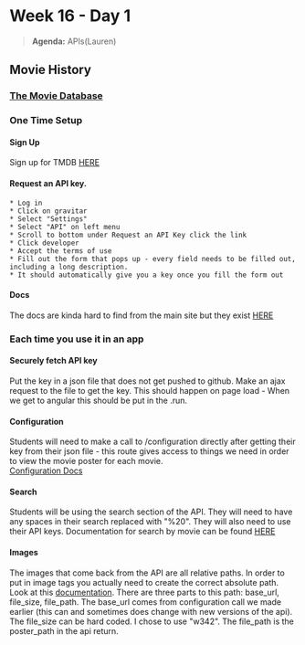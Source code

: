 # Week 16 - Day 1

> **Agenda:** APIs(Lauren)


## Movie History
### [The Movie Database](https://www.themoviedb.org/)

### One Time Setup
#### Sign Up
Sign up for TMDB [HERE](https://www.themoviedb.org/account/signup)
#### Request an API key.  
	* Log in
	* Click on gravitar
	* Select "Settings"
	* Select "API" on left menu
	* Scroll to bottom under Request an API Key click the link
	* Click developer
	* Accept the terms of use
	* Fill out the form that pops up - every field needs to be filled out, including a long description.  
	* It should automatically give you a key once you fill the form out

#### Docs
The docs are kinda hard to find from the main site but they exist [HERE](https://developers.themoviedb.org/3/getting-started)

### Each time you use it in an app
#### Securely fetch API key
Put the key in a json file that does not get pushed to github.  Make an ajax request to the file to get the key.  This should happen on page load - When we get to angular this should be put in the .run.

#### Configuration
Students will need to make a call to /configuration directly after getting their key from their json file - this route gives access to things we need in order to view the movie poster for each movie.  
[Configuration Docs](https://developers.themoviedb.org/3/configuration/get-api-configuration)

#### Search
Students will be using the search section of the API.  They will need to have any spaces in their search replaced with "%20".  They will also need to use their API keys.  Documentation for search by movie can be found [HERE](https://developers.themoviedb.org/3/search/search-movies)

#### Images
The images that come back from the API are all relative paths.  In order to put in image tags you actually need to create the correct absolute path.  Look at this [documentation](https://developers.themoviedb.org/3/getting-started/images).  There are three parts to this path: base_url, file_size, file_path.  The base_url comes from configuration call we made earlier (this can and sometimes does change with new versions of the api).  The file_size can be hard coded.  I chose to use "w342".  The file_path is the poster_path in the api return.